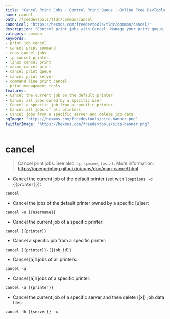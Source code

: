 ```yaml
---
title: "Cancel Print Jobs - Control Print Queue | Online Free DevTools by Hexmos"
name: cancel
path: /freedevtools/tldr/common/cancel
canonical: "https://hexmos.com/freedevtools/tldr/common/cancel/"
description: "Control print jobs with Cancel. Manage your print queue, cancel specific print jobs or all jobs. Free online tool, no registration required."
category: common
keywords:
- print job cancel
- cancel print command
- cups cancel jobs
- lp cancel printer
- linux cancel print
- macos cancel print
- cancel print queue
- cancel print server
- command line print cancel
- print management tools
features:
- Cancel the current job on the default printer
- Cancel all jobs owned by a specific user
- Cancel a specific job from a specific printer
- Cancel all jobs of all printers
- Cancel jobs from a specific server and delete job data
ogImage: "https://hexmos.com/freedevtools/site-banner.png"
twitterImage: "https://hexmos.com/freedevtools/site-banner.png"
---
```


# cancel

> Cancel print jobs.
> See also: `lp`, `lpmove`, `lpstat`.
> More information: <https://openprinting.github.io/cups/doc/man-cancel.html>.

- Cancel the current job of the default printer (set with `lpoptions -d {{printer}}`):

`cancel`

- Cancel the jobs of the default printer owned by a specific [u]ser:

`cancel -u {{username}}`

- Cancel the current job of a specific printer:

`cancel {{printer}}`

- Cancel a specific job from a specific printer:

`cancel {{printer}}-{{job_id}}`

- Cancel [a]ll jobs of all printers:

`cancel -a`

- Cancel [a]ll jobs of a specific printer:

`cancel -a {{printer}}`

- Cancel the current job of a specific server and then delete ([x]) job data files:

`cancel -h {{server}} -x`
